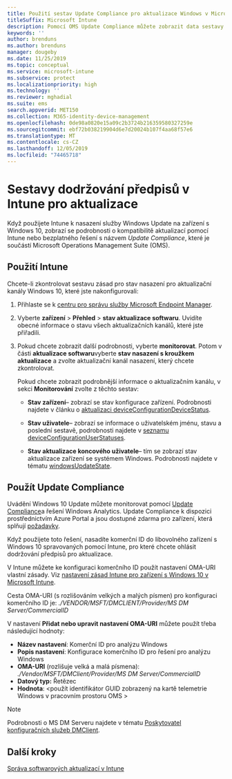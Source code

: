```yaml
---
title: Použití sestav Update Compliance pro aktualizace Windows v Microsoft Intune
titleSuffix: Microsoft Intune
description: Pomocí OMS Update Compliance můžete zobrazit data sestavy pro aktualizace Windows, které nasazujete v Intune.
keywords: ''
author: brenduns
ms.author: brenduns
manager: dougeby
ms.date: 11/25/2019
ms.topic: conceptual
ms.service: microsoft-intune
ms.subservice: protect
ms.localizationpriority: high
ms.technology: ''
ms.reviewer: mghadial
ms.suite: ems
search.appverid: MET150
ms.collection: M365-identity-device-management
ms.openlocfilehash: 0de98a0820e15a09c2b3724b216359580327259e
ms.sourcegitcommit: ebf72b038219904d6e7d20024b107f4aa68f57e6
ms.translationtype: MT
ms.contentlocale: cs-CZ
ms.lasthandoff: 12/05/2019
ms.locfileid: "74465718"
---
```

# <a name="intune-compliance-reports-for-updates"></a>Sestavy dodržování předpisů v Intune pro aktualizace

Když použijete Intune k nasazení služby Windows Update na zařízení s Windows 10, zobrazí se podrobnosti o kompatibilitě aktualizací pomocí Intune nebo bezplatného řešení s názvem *Update Compliance*, které je součástí Microsoft Operations Management Suite (OMS).

## <a name="use-intune"></a>Použití Intune

Chcete-li zkontrolovat sestavu zásad pro stav nasazení pro aktualizační kanály Windows 10, které jste nakonfigurovali:

1. Přihlaste se k [centru pro správu služby Microsoft Endpoint Manager](https://go.microsoft.com/fwlink/?linkid=2109431).

2. Vyberte **zařízení** > **Přehled** > **stav aktualizace softwaru**. Uvidíte obecné informace o stavu všech aktualizačních kanálů, které jste přiřadili.

3. Pokud chcete zobrazit další podrobnosti, vyberte **monitorovat**. Potom v části **aktualizace softwaru**vyberte **stav nasazení s kroužkem aktualizace** a zvolte aktualizační kanál nasazení, který chcete zkontrolovat.

   Pokud chcete zobrazit podrobnější informace o aktualizačním kanálu, v sekci **Monitorování** zvolte z těchto sestav:

   - **Stav zařízení**– zobrazí se stav konfigurace zařízení. Podrobnosti najdete v článku o [aktualizaci deviceConfigurationDeviceStatus]( https://docs.microsoft.com/graph/api/intune-deviceconfig-deviceconfigurationdevicestatus-update?view=graph-rest-1.0).

   - **Stav uživatele**– zobrazí se informace o uživatelském jménu, stavu a poslední sestavě, podrobnosti najdete v [seznamu deviceConfigurationUserStatuses](https://docs.microsoft.com/graph/api/intune-deviceconfig-deviceconfigurationuserstatus-list?view=graph-rest-1.0).

   - **Stav aktualizace koncového uživatele**– tím se zobrazí stav aktualizace zařízení se systémem Windows. Podrobnosti najdete v tématu [windowsUpdateState](https://docs.microsoft.com/graph/api/resources/intune-shared-windowsupdatestate?view=graph-rest-beta).

## <a name="use-update-compliance"></a>Použít Update Compliance

Uvádění Windows 10 Update můžete monitorovat pomocí [Update Compliance](https://technet.microsoft.com/itpro/windows/manage/update-compliance-monitor)a řešení Windows Analytics. Update Compliance k dispozici prostřednictvím Azure Portal a jsou dostupné zdarma pro zařízení, která splňují [požadavky](https://docs.microsoft.com/windows/deployment/update/update-compliance-get-started#update-compliance-prerequisites).  

Když použijete toto řešení, nasadíte komerční ID do libovolného zařízení s Windows 10 spravovaných pomocí Intune, pro které chcete ohlásit dodržování předpisů pro aktualizace.  

V Intune můžete ke konfiguraci komerčního ID použít nastavení OMA-URI vlastní zásady. Viz [nastavení zásad Intune pro zařízení s Windows 10 v Microsoft Intune](https://docs.microsoft.com/intune-classic/deploy-use/windows-10-policy-settings-in-microsoft-intune).  

Cesta OMA-URI (s rozlišováním velkých a malých písmen) pro konfiguraci komerčního ID je: *./VENDOR/MSFT/DMCLIENT/Provider/MS DM Server/CommercialID*  

V nastavení **Přidat nebo upravit nastavení OMA-URI** můžete použít třeba následující hodnoty:

- **Název nastavení**: Komerční ID pro analýzu Windows
- **Popis nastavení**: Konfigurace komerčního ID pro řešení pro analýzu Windows
- **OMA-URI** (rozlišuje velká a malá písmena): *./Vendor/MSFT/DMClient/Provider/MS DM Server/CommercialID*
- **Datový typ:** Řetězec
- **Hodnota**: \<použít identifikátor GUID zobrazený na kartě telemetrie Windows v pracovním prostoru OMS >

> [!NOTE]
> Podrobnosti o MS DM Serveru najdete v tématu [Poskytovatel konfiguračních služeb DMClient]( https://docs.microsoft.com/windows/client-management/mdm/dmclient-csp).

## <a name="next-steps"></a>Další kroky

[Správa softwarových aktualizací v Intune](windows-update-for-business-configure.md)
